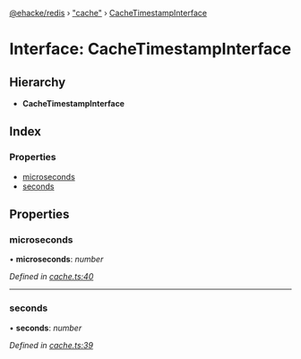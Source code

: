 [@ehacke/redis](../README.md) › ["cache"](../modules/_cache_.md) › [CacheTimestampInterface](_cache_.cachetimestampinterface.md)

# Interface: CacheTimestampInterface

## Hierarchy

* **CacheTimestampInterface**

## Index

### Properties

* [microseconds](_cache_.cachetimestampinterface.md#microseconds)
* [seconds](_cache_.cachetimestampinterface.md#seconds)

## Properties

###  microseconds

• **microseconds**: *number*

*Defined in [cache.ts:40](https://github.com/ehacke/redis/blob/e965a3d/cache.ts#L40)*

___

###  seconds

• **seconds**: *number*

*Defined in [cache.ts:39](https://github.com/ehacke/redis/blob/e965a3d/cache.ts#L39)*
